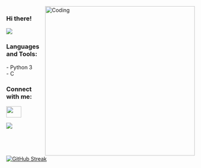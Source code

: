   <img align="right" alt="Coding" width="400" src="https://i.pinimg.com/originals/eb/ef/b0/ebefb0c7a04cf87e3c45169ed185de89.gif">

### Hi there!

![](https://komarev.com/ghpvc/?username=hvrrl&color=dc143c)


<h3 align="left">Languages and Tools:</h3>
<p align="left">
  - Python 3 <br>
  - C
</p>

<h3 align="left">Connect with me:</h3>
<p align="left">
<a href="https://www.youtube.com/channel/UCgoJpdkoxCkk2FBfUaZTeNg" target="blank"><img align="center" src="https://cdn.jsdelivr.net/npm/simple-icons@3.0.1/icons/youtube.svg" alt="" height="30" width="40" /></a>
</p>

<img src="https://github-readme-stats.vercel.app/api?username=hvrrl&bg_color=30,48eacf,544f96&title_color=fff&text_color=fff&border_color=000000">
<br>

[![GitHub Streak](https://github-readme-streak-stats.herokuapp.com/?user=hvrrl)](https://git.io/streak-stats)

